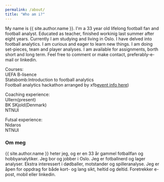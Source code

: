 ```yaml
---
permalink: /about/
title: "Who am i?"
---
```

My name is  {{ site.author.name }}. I'm a 33 year old lifelong football fan and football analyst. Educated as teacher, finished workinig last summer after eight years. Currently I am studying and living in Oslo. I have delved into football analytics. I am curious and eager to learn new things. I am doing set-pieces, team and player analyses. I am available for assignments, borth short and long term. Feel free to comment or make contact, preferably-e-mail or linkedin.

Courses: <br>
UEFA B-lisence <br>
Statsbomb:Introduction to football analytics <br>
Football analytics hackathon arranged by xfb[event info here](https://hackathon.xfbanalytics.com/?trk=public_post_comment-text))<br>

Coaching experience: <br>
Ullern(present)<br>
BK SKjold(Denmark)<br>
NTNUI <br>

Futsal experience:<br> 
Nidaros<br>
NTNUI<br>



### Om meg
{{ site.author.name }} heter jeg, og er en 33 år gammel fotballfan og hobbyanalytiker. Jeg bor og jobber i Oslo. Jeg er fotballnerd og lager analyser. Ekstra interessert i dødballer, motstander og spilleranalyse. Jeg er åpen for oppdrag for både kort- og lang sikt, heltid og deltid. Foretrekker e-post, mobil eller linkedin.

